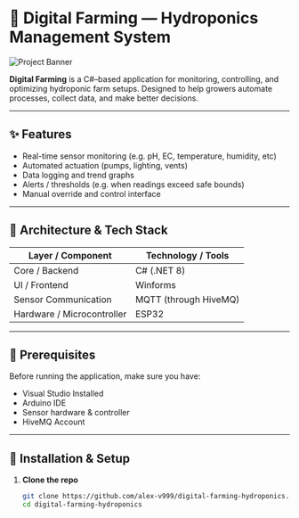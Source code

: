 # 🌱 Digital Farming — Hydroponics Management System

![Project Banner](https://socialify.git.ci/alex-v999/digital-farming-hydroponics/image?custom_language=C%23&description=1&font=Jost&forks=1&issues=1&language=1&logo=https%3A%2F%2Fgithub.com%2Falex-v999%2Fdigital-farming-hydroponics%2Fblob%2Fmain%2FPictures%2FDF%2520LOGO.png&name=1&owner=1&pattern=Charlie+Brown&pulls=1&stargazers=1&theme=Dark)

**Digital Farming** is a C#–based application for monitoring, controlling, and optimizing hydroponic farm setups. Designed to help growers automate processes, collect data, and make better decisions.

---

## ✨ Features

- Real-time sensor monitoring (e.g. pH, EC, temperature, humidity, etc)  
- Automated actuation (pumps, lighting, vents)  
- Data logging and trend graphs  
- Alerts / thresholds (e.g. when readings exceed safe bounds)  
- Manual override and control interface  

---

## 🧱 Architecture & Tech Stack

| Layer / Component       | Technology / Tools                                                      |
|--------------------------|---------------------------------------------------------------------------|
| Core / Backend           | C# (.NET 8)                                                               |
| UI / Frontend            | Winforms                                                                  |
| Sensor Communication     | MQTT (through HiveMQ)                                                     |
| Hardware / Microcontroller | ESP32                                                                   |

---

## 🧰 Prerequisites

Before running the application, make sure you have:

- Visual Studio Installed 
- Arduino IDE  
- Sensor hardware & controller  
- HiveMQ Account   

---

## 🚀 Installation & Setup

1. **Clone the repo**  
   ```bash
   git clone https://github.com/alex-v999/digital-farming-hydroponics.git
   cd digital-farming-hydroponics
